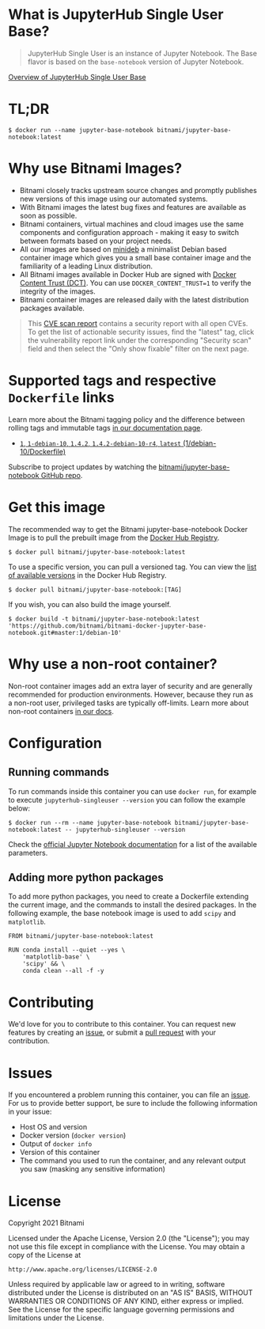# What is JupyterHub Single User Base?

> JupyterHub Single User is an instance of Jupyter Notebook. The Base flavor is based on the `base-notebook` version of Jupyter Notebook.

[Overview of JupyterHub Single User Base](https://github.com/jupyter/docker-stacks)

# TL;DR

```console
$ docker run --name jupyter-base-notebook bitnami/jupyter-base-notebook:latest
```

# Why use Bitnami Images?

* Bitnami closely tracks upstream source changes and promptly publishes new versions of this image using our automated systems.
* With Bitnami images the latest bug fixes and features are available as soon as possible.
* Bitnami containers, virtual machines and cloud images use the same components and configuration approach - making it easy to switch between formats based on your project needs.
* All our images are based on [minideb](https://github.com/bitnami/minideb) a minimalist Debian based container image which gives you a small base container image and the familiarity of a leading Linux distribution.
* All Bitnami images available in Docker Hub are signed with [Docker Content Trust (DCT)](https://docs.docker.com/engine/security/trust/content_trust/). You can use `DOCKER_CONTENT_TRUST=1` to verify the integrity of the images.
* Bitnami container images are released daily with the latest distribution packages available.


> This [CVE scan report](https://quay.io/repository/bitnami/jupyter-base-notebook?tab=tags) contains a security report with all open CVEs. To get the list of actionable security issues, find the "latest" tag, click the vulnerability report link under the corresponding "Security scan" field and then select the "Only show fixable" filter on the next page.

# Supported tags and respective `Dockerfile` links

Learn more about the Bitnami tagging policy and the difference between rolling tags and immutable tags [in our documentation page](https://docs.bitnami.com/tutorials/understand-rolling-tags-containers/).


* [`1`, `1-debian-10`, `1.4.2`, `1.4.2-debian-10-r4`, `latest` (1/debian-10/Dockerfile)](https://github.com/bitnami/bitnami-docker-jupyter-base-notebook/blob/1.4.2-debian-10-r4/1/debian-10/Dockerfile)

Subscribe to project updates by watching the [bitnami/jupyter-base-notebook GitHub repo](https://github.com/bitnami/bitnami-docker-jupyter-base-notebook).

# Get this image

The recommended way to get the Bitnami jupyter-base-notebook Docker Image is to pull the prebuilt image from the [Docker Hub Registry](https://hub.docker.com/r/bitnami/jupyter-base-notebook).

```console
$ docker pull bitnami/jupyter-base-notebook:latest
```

To use a specific version, you can pull a versioned tag. You can view the [list of available versions](https://hub.docker.com/r/bitnami/jupyter-base-notebook/tags/) in the Docker Hub Registry.

```console
$ docker pull bitnami/jupyter-base-notebook:[TAG]
```

If you wish, you can also build the image yourself.

```console
$ docker build -t bitnami/jupyter-base-notebook:latest 'https://github.com/bitnami/bitnami-docker-jupyter-base-notebook.git#master:1/debian-10'
```

# Why use a non-root container?

Non-root container images add an extra layer of security and are generally recommended for production environments. However, because they run as a non-root user, privileged tasks are typically off-limits. Learn more about non-root containers [in our docs](https://docs.bitnami.com/tutorials/work-with-non-root-containers/).

# Configuration

## Running commands

To run commands inside this container you can use `docker run`, for example to execute `jupyterhub-singleuser --version` you can follow the example below:

```console
$ docker run --rm --name jupyter-base-notebook bitnami/jupyter-base-notebook:latest -- jupyterhub-singleuser --version
```

Check the [official Jupyter Notebook documentation](https://jupyter.readthedocs.io/en/latest/running.html) for a list of the available parameters.

## Adding more python packages

To add more python packages, you need to create a Dockerfile extending the current image, and the commands to install the desired packages.
In the following example, the base notebook image is used to add `scipy` and `matplotlib`.

```
FROM bitnami/jupyter-base-notebook:latest

RUN conda install --quiet --yes \
    'matplotlib-base' \
    'scipy' && \
    conda clean --all -f -y 
```

# Contributing

We'd love for you to contribute to this container. You can request new features by creating an [issue](https://github.com/bitnami/bitnami-docker-jupyter-base-notebook/issues), or submit a [pull request](https://github.com/bitnami/bitnami-docker-jupyter-base-notebook/pulls) with your contribution.

# Issues

If you encountered a problem running this container, you can file an [issue](https://github.com/bitnami/bitnami-docker-jupyter-base-notebook/issues/new). For us to provide better support, be sure to include the following information in your issue:

- Host OS and version
- Docker version (`docker version`)
- Output of `docker info`
- Version of this container
- The command you used to run the container, and any relevant output you saw (masking any sensitive information)

# License

Copyright 2021 Bitnami

Licensed under the Apache License, Version 2.0 (the "License");
you may not use this file except in compliance with the License.
You may obtain a copy of the License at

    http://www.apache.org/licenses/LICENSE-2.0

Unless required by applicable law or agreed to in writing, software
distributed under the License is distributed on an "AS IS" BASIS,
WITHOUT WARRANTIES OR CONDITIONS OF ANY KIND, either express or implied.
See the License for the specific language governing permissions and
limitations under the License.
